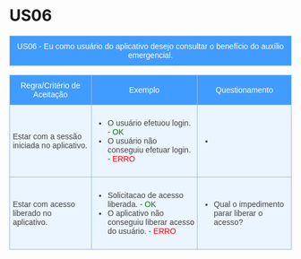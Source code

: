 # US06 

<style type="text/css">
.tg  {border-collapse:collapse;border-color:#9ABAD9;border-spacing:0;}
.tg td{background-color:#EBF5FF;border-color:#9ABAD9;border-style:solid;border-width:1px;color:#444;
  font-family:Arial, sans-serif;font-size:14px;overflow:hidden;padding:10px 5px;word-break:normal;}
.tg th{background-color:#409cff;border-color:#9ABAD9;border-style:solid;border-width:1px;color:#fff;
  font-family:Arial, sans-serif;font-size:14px;font-weight:normal;overflow:hidden;padding:10px 5px;word-break:normal;}
.tg .tg-cly1{text-align:left;vertical-align:middle}
.tg .tg-baqh{text-align:center;vertical-align:top}
.tg .tg-0lax{text-align:left;vertical-align:top}
.tg .tg-nrix{text-align:center;vertical-align:middle}
</style>
<table class="tg">
    <thead>
        <tr>
            <th colspan="2" rowspan="2"> US06 - Eu como usuário do aplicativo desejo consultar o benefício do auxílio emergencial.</th>
        </tr>        
    </thead>
</table>

<table class="tg">
    <thead>
        <tr>
            <th>Regra/Critério de Aceitação</th>
            <th>Exemplo</th>
            <th>Questionamento</th>
        </tr>        
    </thead>
    <tbody>
        <tr>
            <td>Estar com a sessão iniciada no aplicativo.</td>
            <td>
              <ul>
                    <li>O usuário efetuou login.  - <span style="color:green">OK</span></li>
                    <li>O usuário não conseguiu efetuar login. - <span style="color:red">ERRO</span></li>
                </ul>
            </td>
            <td>
                <ul>
                    <li></li>
                </ul>
            </td>
        </tr>
        <tr>
            <td>Estar com acesso liberado no aplicativo.</td>
            <td>
                <ul>
                    <li>Solicitacao de acesso liberada. - <span style="color:green">OK</span></li>
                    <li>O aplicativo não conseguiu liberar acesso do usuário. - <span style="color:red">ERRO</span></li>
                </ul>
            </td>
            <td>
                <ul>
                    <li>Qual o impedimento parar liberar o acesso?</li>
                </ul>
            </td>
        </tr>
    </tbody>
</table>